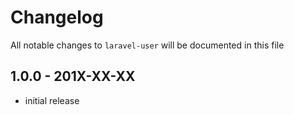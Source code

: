 # Changelog

All notable changes to `laravel-user` will be documented in this file

## 1.0.0 - 201X-XX-XX

- initial release
